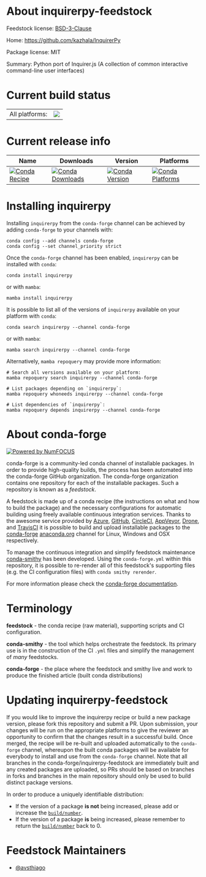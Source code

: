 About inquirerpy-feedstock
==========================

Feedstock license: [BSD-3-Clause](https://github.com/conda-forge/inquirerpy-feedstock/blob/main/LICENSE.txt)

Home: https://github.com/kazhala/InquirerPy

Package license: MIT

Summary: Python port of Inquirer.js (A collection of common interactive command-line user interfaces)

Current build status
====================


<table><tr><td>All platforms:</td>
    <td>
      <a href="https://dev.azure.com/conda-forge/feedstock-builds/_build/latest?definitionId=17567&branchName=main">
        <img src="https://dev.azure.com/conda-forge/feedstock-builds/_apis/build/status/inquirerpy-feedstock?branchName=main">
      </a>
    </td>
  </tr>
</table>

Current release info
====================

| Name | Downloads | Version | Platforms |
| --- | --- | --- | --- |
| [![Conda Recipe](https://img.shields.io/badge/recipe-inquirerpy-green.svg)](https://anaconda.org/conda-forge/inquirerpy) | [![Conda Downloads](https://img.shields.io/conda/dn/conda-forge/inquirerpy.svg)](https://anaconda.org/conda-forge/inquirerpy) | [![Conda Version](https://img.shields.io/conda/vn/conda-forge/inquirerpy.svg)](https://anaconda.org/conda-forge/inquirerpy) | [![Conda Platforms](https://img.shields.io/conda/pn/conda-forge/inquirerpy.svg)](https://anaconda.org/conda-forge/inquirerpy) |

Installing inquirerpy
=====================

Installing `inquirerpy` from the `conda-forge` channel can be achieved by adding `conda-forge` to your channels with:

```
conda config --add channels conda-forge
conda config --set channel_priority strict
```

Once the `conda-forge` channel has been enabled, `inquirerpy` can be installed with `conda`:

```
conda install inquirerpy
```

or with `mamba`:

```
mamba install inquirerpy
```

It is possible to list all of the versions of `inquirerpy` available on your platform with `conda`:

```
conda search inquirerpy --channel conda-forge
```

or with `mamba`:

```
mamba search inquirerpy --channel conda-forge
```

Alternatively, `mamba repoquery` may provide more information:

```
# Search all versions available on your platform:
mamba repoquery search inquirerpy --channel conda-forge

# List packages depending on `inquirerpy`:
mamba repoquery whoneeds inquirerpy --channel conda-forge

# List dependencies of `inquirerpy`:
mamba repoquery depends inquirerpy --channel conda-forge
```


About conda-forge
=================

[![Powered by
NumFOCUS](https://img.shields.io/badge/powered%20by-NumFOCUS-orange.svg?style=flat&colorA=E1523D&colorB=007D8A)](https://numfocus.org)

conda-forge is a community-led conda channel of installable packages.
In order to provide high-quality builds, the process has been automated into the
conda-forge GitHub organization. The conda-forge organization contains one repository
for each of the installable packages. Such a repository is known as a *feedstock*.

A feedstock is made up of a conda recipe (the instructions on what and how to build
the package) and the necessary configurations for automatic building using freely
available continuous integration services. Thanks to the awesome service provided by
[Azure](https://azure.microsoft.com/en-us/services/devops/), [GitHub](https://github.com/),
[CircleCI](https://circleci.com/), [AppVeyor](https://www.appveyor.com/),
[Drone](https://cloud.drone.io/welcome), and [TravisCI](https://travis-ci.com/)
it is possible to build and upload installable packages to the
[conda-forge](https://anaconda.org/conda-forge) [anaconda.org](https://anaconda.org/)
channel for Linux, Windows and OSX respectively.

To manage the continuous integration and simplify feedstock maintenance
[conda-smithy](https://github.com/conda-forge/conda-smithy) has been developed.
Using the ``conda-forge.yml`` within this repository, it is possible to re-render all of
this feedstock's supporting files (e.g. the CI configuration files) with ``conda smithy rerender``.

For more information please check the [conda-forge documentation](https://conda-forge.org/docs/).

Terminology
===========

**feedstock** - the conda recipe (raw material), supporting scripts and CI configuration.

**conda-smithy** - the tool which helps orchestrate the feedstock.
                   Its primary use is in the construction of the CI ``.yml`` files
                   and simplify the management of *many* feedstocks.

**conda-forge** - the place where the feedstock and smithy live and work to
                  produce the finished article (built conda distributions)


Updating inquirerpy-feedstock
=============================

If you would like to improve the inquirerpy recipe or build a new
package version, please fork this repository and submit a PR. Upon submission,
your changes will be run on the appropriate platforms to give the reviewer an
opportunity to confirm that the changes result in a successful build. Once
merged, the recipe will be re-built and uploaded automatically to the
`conda-forge` channel, whereupon the built conda packages will be available for
everybody to install and use from the `conda-forge` channel.
Note that all branches in the conda-forge/inquirerpy-feedstock are
immediately built and any created packages are uploaded, so PRs should be based
on branches in forks and branches in the main repository should only be used to
build distinct package versions.

In order to produce a uniquely identifiable distribution:
 * If the version of a package **is not** being increased, please add or increase
   the [``build/number``](https://docs.conda.io/projects/conda-build/en/latest/resources/define-metadata.html#build-number-and-string).
 * If the version of a package **is** being increased, please remember to return
   the [``build/number``](https://docs.conda.io/projects/conda-build/en/latest/resources/define-metadata.html#build-number-and-string)
   back to 0.

Feedstock Maintainers
=====================

* [@avsthiago](https://github.com/avsthiago/)

